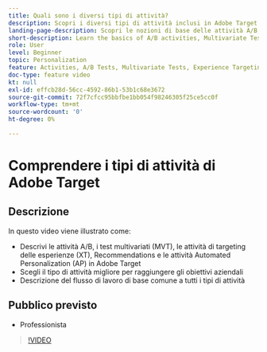 ```yaml
---
title: Quali sono i diversi tipi di attività?
description: Scopri i diversi tipi di attività inclusi in Adobe Target e come possono contribuire al raggiungimento dei tuoi obiettivi. Guarda questo video per scoprire le nozioni di base per le attività A/B, test multivariati (MVT), targeting delle esperienze (XT), Recommendations e Automated Personalization (AP).
landing-page-description: Scopri le nozioni di base delle attività A/B, dei test multivariati, delle attività di targeting dell’esperienza, di Recommendations e delle attività Automated Personalization.
short-description: Learn the basics of A/B activities, Multivariate Tests, Experience Targeting activities, Recommendations, and Automated Personalization activities.
role: User
level: Beginner
topic: Personalization
feature: Activities, A/B Tests, Multivariate Tests, Experience Targeting, Recommendations, Automated Personalization, Visual Experience Composer (VEC)
doc-type: feature video
kt: null
exl-id: effcb28d-56cc-4592-86b1-53b1c68e3672
source-git-commit: 72f7cfcc95bbfbe1bb054f98246305f25ce5cc0f
workflow-type: tm+mt
source-wordcount: '0'
ht-degree: 0%

---
```


# Comprendere i tipi di attività di Adobe Target

## Descrizione

In questo video viene illustrato come:

* Descrivi le attività A/B, i test multivariati (MVT), le attività di targeting delle esperienze (XT), Recommendations e le attività Automated Personalization (AP) in Adobe Target
* Scegli il tipo di attività migliore per raggiungere gli obiettivi aziendali
* Descrizione del flusso di lavoro di base comune a tutti i tipi di attività

## Pubblico previsto

* Professionista

>[!VIDEO](https://video.tv.adobe.com/v/17386/?quality=12)
